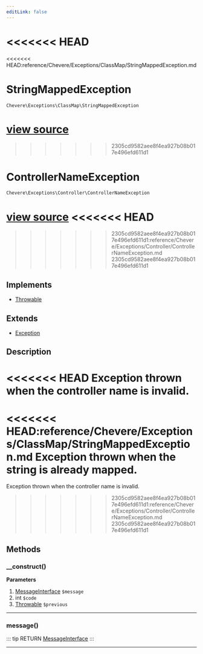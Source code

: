 ```yaml
---
editLink: false
---
```


<<<<<<< HEAD
=======
<<<<<<< HEAD:reference/Chevere/Exceptions/ClassMap/StringMappedException.md
# StringMappedException

`Chevere\Exceptions\ClassMap\StringMappedException`

[view source](https://github.com/chevere/chevere/blob/master/exceptions/ClassMap/StringMappedException.php)
=======
>>>>>>> 2305cd9582aee8f4ea927b08b017e496efd611d1
# ControllerNameException

`Chevere\Exceptions\Controller\ControllerNameException`

[view source](https://github.com/chevere/chevere/blob/master/exceptions/Controller/ControllerNameException.php)
<<<<<<< HEAD
=======
>>>>>>> 2305cd9582aee8f4ea927b08b017e496efd611d1:reference/Chevere/Exceptions/Controller/ControllerNameException.md
>>>>>>> 2305cd9582aee8f4ea927b08b017e496efd611d1

## Implements

- [Throwable](https://www.php.net/manual/class.throwable)

## Extends

- [Exception](../Core/Exception.md)

## Description

<<<<<<< HEAD
Exception thrown when the controller name is invalid.
=======
<<<<<<< HEAD:reference/Chevere/Exceptions/ClassMap/StringMappedException.md
Exception thrown when the string is already mapped.
=======
Exception thrown when the controller name is invalid.
>>>>>>> 2305cd9582aee8f4ea927b08b017e496efd611d1:reference/Chevere/Exceptions/Controller/ControllerNameException.md
>>>>>>> 2305cd9582aee8f4ea927b08b017e496efd611d1

## Methods

### __construct()

**Parameters**

1. [MessageInterface](../../Interfaces/Message/MessageInterface.md) `$message`
2. int `$code`
3. [Throwable](https://www.php.net/manual/class.throwable) `$previous`

---

### message()

::: tip RETURN
[MessageInterface](../../Interfaces/Message/MessageInterface.md)
:::

---
